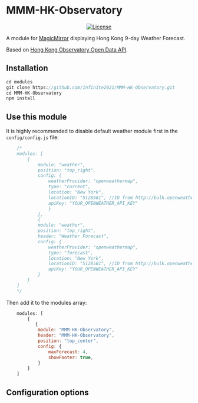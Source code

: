 # MMM-HK-Observatory

<p style="text-align: center">
    <a href="https://choosealicense.com/licenses/apache-2.0/"><img src="https://img.shields.io/badge/License-Apache%202.0-blue.svg" alt="License"></a>
</p>

A module for [MagicMirror](https://github.com/MichMich/MagicMirror) displaying Hong Kong 9-day Weather Forecast.

Based on [Hong Kong Observatory Open Data API](https://www.hko.gov.hk/en/weatherAPI/doc/files/HKO_Open_Data_API_Documentation.pdf).


## Installation

````javascript
cd modules
git clone https://github.com/Infin1te2021/MMM-HK-Observatory.git
cd MMM-HK-Observatory
npm install
````

## Use this module

It is highly recommended to disable default weather module first in the `config/config.js` file:

````javascript
    /*
    modules: [
        {
            module: "weather",
            position: "top_right",
            config: {
                weatherProvider: "openweathermap",
                type: "current",
                location: "New York",
                locationID: "5128581", //ID from http://bulk.openweathermap.org/sample/city.list.json.gz; unzip the gz file and find your city
                apiKey: "YOUR_OPENWEATHER_API_KEY"
                }
            },
            {
            module: "weather",
            position: "top_right",
            header: "Weather Forecast",
            config: {
                weatherProvider: "openweathermap",
                type: "forecast",
                location: "New York",
                locationID: "5128581", //ID from http://bulk.openweathermap.org/sample/city.list.json.gz; unzip the gz file and find your city
                apiKey: "YOUR_OPENWEATHER_API_KEY"
            }
        }
    ]
    */
````

Then add it to the modules array:

````javascript
    modules: [
        {
           {
            module: "MMM-HK-Observatory",
            header: "MMM-HK-Observatory",
            position: "top_center",
            config: {
                maxForecast: 4,
                showFooter: true,
            }
        }
    ]
````


## Configuration options
